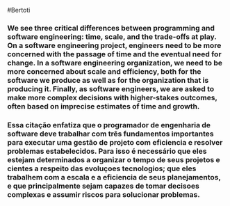 #Bertoti

### We see three critical differences between programming and software engineering: time, scale, and the trade-offs at play. On a software engineering project, engineers need to be more concerned with the passage of time and the eventual need for change. In a software engineering organization, we need to be more concerned about scale and efficiency, both for the software we produce as well as for the organization that is producing it. Finally, as software engineers, we are asked to make more complex decisions with higher-stakes outcomes, often based on imprecise estimates of time and growth.

### Essa citação enfatiza que o programador de engenharia de software deve trabalhar com três fundamentos importantes para executar uma gestão de projeto com eficiencia e resolver problemas estabelecidos. Para isso é necessário que eles estejam determinados a organizar o tempo de seus projetos e cientes a respeito das evoluçoes tecnologios; que eles trabalhem com a escala e a eficiencia de seus planejamentos, e que principalmente sejam capazes de tomar decisoes complexas e assumir riscos para solucionar problemas.
